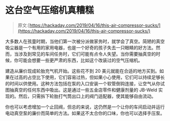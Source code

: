 # 这台空气压缩机真糟糕

> 原文:[https://hackaday.com/2019/04/16/this-air-compressor-sucks/](https://hackaday.com/2019/04/16/this-air-compressor-sucks/)

大多数人在孩童时期，当他们第一次被分派做家务时，就学会了真空。简陋的真空吸尘器是一个有用的家用电器，也是一个好奇的孩子失去一只眼睛的好方法。然而，当涉及到常见的车间任务时，它们可能有点令人失望。当你需要抽真空的时候，你可能会想要一些更严肃的东西，比如这个改装过的空气压缩机。

建造从廉价现成轮胎充气机开始。这些花不到 20 美元就能在合适的地方买到。如果在过高的占空比下使用，它们容易过热，但如果小心使用，它们可以持续足够长的时间以供使用。这种方法包括在泵的入口安装一个软管倒钩连接，让空气从你试图抽真空的任何东西中吸出。这是通过一些五金店零件和健康剂量的 JB-Weld 实现的。然后，只需拆下轮胎打气筒出口上的阀门适配器，使其能够自由流动。

你也可以考虑增加一个止回阀，但总的来说，这仍然是一个让你的车间启动并运行电动真空泵的廉价而简单的方法。如果这不太合你的口味，你也可以选择手压泵。